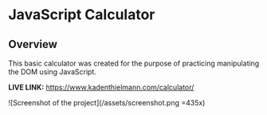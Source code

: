 # JavaScript Calculator

## Overview
 This basic calculator was created for the purpose of practicing manipulating the DOM using JavaScript.

**LIVE LINK:** https://www.kadenthielmann.com/calculator/

![Screenshot of the project](/assets/screenshot.png =435x)
